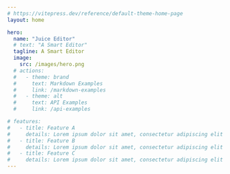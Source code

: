 ```yaml
---
# https://vitepress.dev/reference/default-theme-home-page
layout: home

hero:
  name: "Juice Editor"
  # text: "A Smart Editor"
  tagline: A Smart Editor
  image: 
    src: /images/hero.png
  # actions:
  #   - theme: brand
  #     text: Markdown Examples
  #     link: /markdown-examples
  #   - theme: alt
  #     text: API Examples
  #     link: /api-examples

# features:
#   - title: Feature A
#     details: Lorem ipsum dolor sit amet, consectetur adipiscing elit
#   - title: Feature B
#     details: Lorem ipsum dolor sit amet, consectetur adipiscing elit
#   - title: Feature C
#     details: Lorem ipsum dolor sit amet, consectetur adipiscing elit
---
```


